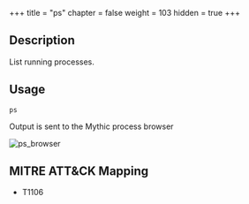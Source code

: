 +++
title = "ps"
chapter = false
weight = 103
hidden = true
+++

## Description
List running processes.

## Usage
```
ps
```

Output is sent to the Mythic process browser

![ps_browser](../images/ps_browser.png)

## MITRE ATT&CK Mapping
 - T1106
